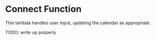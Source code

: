 # Connect Function

This lambda handles user input, updating the calendar as appropriate.

TODO: write up properly
